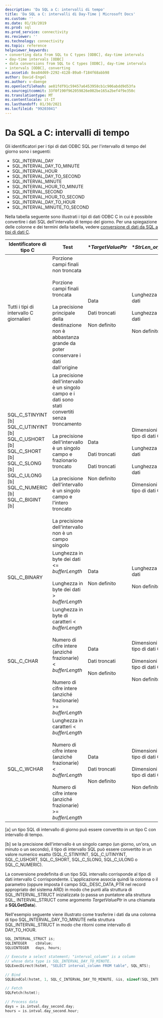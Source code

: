 ```yaml
---
description: 'Da SQL a C: intervalli di tempo'
title: 'Da SQL a C: intervalli di Day-Time | Microsoft Docs'
ms.custom: ''
ms.date: 01/19/2019
ms.prod: sql
ms.prod_service: connectivity
ms.reviewer: ''
ms.technology: connectivity
ms.topic: reference
helpviewer_keywords:
- converting data from SQL to C types [ODBC], day-time intervals
- day-time intervals [ODBC]
- data conversions from SQL to C types [ODBC], day-time intervals
- intervals [ODBC], converting
ms.assetid: 8ea84d69-2292-4128-89a0-f184f68abb98
author: David-Engel
ms.author: v-daenge
ms.openlocfilehash: ae81fdf91c59457a6453958cb1c906abdd9d53fa
ms.sourcegitcommit: 33f0f190f962059826e002be165a2bef4f9e350c
ms.translationtype: MT
ms.contentlocale: it-IT
ms.lasthandoff: 01/30/2021
ms.locfileid: "99203041"
---
```

# <a name="sql-to-c-day-time-intervals"></a>Da SQL a C: intervalli di tempo

Gli identificatori per i tipi di dati ODBC SQL per l'intervallo di tempo del giorno sono i seguenti:

- SQL_INTERVAL_DAY
- SQL_INTERVAL_DAY_TO_MINUTE
- SQL_INTERVAL_HOUR
- SQL_INTERVAL_DAY_TO_SECOND
- SQL_INTERVAL_MINUTE
- SQL_INTERVAL_HOUR_TO_MINUTE
- SQL_INTERVAL_SECOND
- SQL_INTERVAL_HOUR_TO_SECOND
- SQL_INTERVAL_DAY_TO_HOUR
- SQL_INTERVAL_MINUTE_TO_SECOND

Nella tabella seguente sono illustrati i tipi di dati ODBC C in cui è possibile convertire i dati SQL dell'intervallo di tempo del giorno. Per una spiegazione delle colonne e dei termini della tabella, vedere [conversione di dati da SQL a tipi di dati C](../../../odbc/reference/appendixes/converting-data-from-sql-to-c-data-types.md).

|Identificatore di tipo C|Test|**TargetValuePtr*|**StrLen_or_IndPtr*|SQLSTATE|  
|-----------------------|----------|------------------------|----------------------------|--------------|  
|Tutti i tipi di intervallo C giornalieri|Porzione campi finali non troncata<br /><br /> Porzione campi finali troncata<br /><br /> La precisione principale della destinazione non è abbastanza grande da poter conservare i dati dall'origine|Data<br /><br /> Dati troncati<br /><br /> Non definito|Lunghezza dei dati<br /><br /> Lunghezza dei dati<br /><br /> Non definito|n/d<br /><br /> 01S07<br /><br /> 22015|  
|SQL_C_STINYINT [b] SQL_C_UTINYINT [b] SQL_C_USHORT [b] SQL_C_SHORT [b] SQL_C_SLONG [b] SQL_C_ULONG [b] SQL_C_NUMERIC [b] SQL_C_BIGINT [b]|La precisione dell'intervallo è un singolo campo e i dati sono stati convertiti senza troncamento<br /><br /> La precisione dell'intervallo è un singolo campo e frazionario troncato<br /><br /> La precisione dell'intervallo è un singolo campo e l'intero troncato<br /><br /> La precisione dell'intervallo non è un campo singolo|Data<br /><br /> Dati troncati<br /><br /> Dati troncati<br /><br /> Non definito|Dimensioni del tipo di dati C<br /><br /> Lunghezza dei dati<br /><br /> Lunghezza dei dati<br /><br /> Dimensioni del tipo di dati C|n/d<br /><br /> 01S07<br /><br /> 22003<br /><br /> 07006|  
|SQL_C_BINARY|Lunghezza in byte dei dati <= *bufferLength*<br /><br /> Lunghezza in byte dei dati > *bufferLength*|Data<br /><br /> Non definito|Lunghezza dei dati<br /><br /> Non definito|n/d<br /><br /> 22003|  
|SQL_C_CHAR|Lunghezza in byte di caratteri < *bufferLength*<br /><br /> Numero di cifre intere (anziché frazionarie) < *bufferLength*<br /><br /> Numero di cifre intere (anziché frazionarie) >= *bufferLength*|Data<br /><br /> Dati troncati<br /><br /> Non definito|Dimensioni del tipo di dati C<br /><br /> Dimensioni del tipo di dati C<br /><br /> Non definito|n/d<br /><br /> 01004<br /><br /> 22003|  
|SQL_C_WCHAR|Lunghezza in caratteri < *bufferLength*<br /><br /> Numero di cifre intere (anziché frazionarie) < *bufferLength*<br /><br /> Numero di cifre intere (anziché frazionarie) >= *bufferLength*|Data<br /><br /> Dati troncati<br /><br /> Non definito|Dimensioni del tipo di dati C<br /><br /> Dimensioni del tipo di dati C<br /><br /> Non definito|n/d<br /><br /> 01004<br /><br /> 22003|  
  
 [a] un tipo SQL di intervallo di giorno può essere convertito in un tipo C con intervallo di tempo.  
  
 [b] se la precisione dell'intervallo è un singolo campo (un giorno, un'ora, un minuto o un secondo), il tipo di intervallo SQL può essere convertito in un valore numerico esatto (SQL_C_STINYINT, SQL_C_UTINYINT, SQL_C_USHORT, SQL_C_SHORT, SQL_C_SLONG, SQL_C_ULONG o SQL_C_NUMERIC).  
  
La conversione predefinita di un tipo SQL intervallo corrisponde al tipo di dati intervallo C corrispondente. L'applicazione associa quindi la colonna o il parametro (oppure imposta il campo SQL_DESC_DATA_PTR nel record appropriato del sistema ARD) in modo che punti alla struttura di SQL_INTERVAL_STRUCT inizializzata (o passa un puntatore alla struttura SQL_ INTERVAL_STRUCT come argomento *TargetValuePtr* in una chiamata a **SQLGetData**).  
  
Nell'esempio seguente viene illustrato come trasferire i dati da una colonna di tipo SQL_INTERVAL_DAY_TO_MINUTE nella struttura SQL_INTERVAL_STRUCT in modo che ritorni come intervallo di DAY_TO_HOUR.  

```cpp
SQL_INTERVAL_STRUCT is;  
SQLINTEGER    cbValue;  
SQLUINTEGER   days, hours;  
  
// Execute a select statement; "interval_column" is a column  
// whose data type is SQL_INTERVAL_DAY_TO_MINUTE.  
SQLExecDirect(hstmt, "SELECT interval_column FROM table", SQL_NTS);  
  
// Bind  
SQLBindCol(hstmt, 1, SQL_C_INTERVAL_DAY_TO_MINUTE, &is, sizeof(SQL_INTERVAL_STRUCT), &cbValue);  
  
// Fetch  
SQLFetch(hstmt);  
  
// Process data  
days = is.intval.day_second.day;  
hours = is.intval.day_second.hour;  
```
